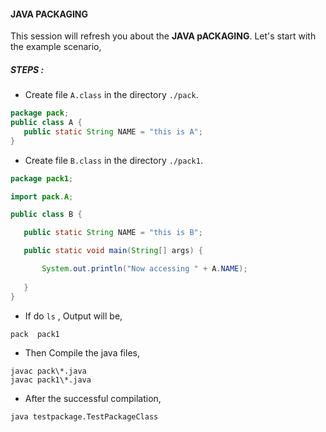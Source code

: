#### JAVA PACKAGING
This session will refresh you about the **JAVA pACKAGING**. Let's start with the example scenario,

##### STEPS :

 - Create file `A.class` in the directory `./pack`.
 ```java
package pack;
public class A {
    public static String NAME = "this is A";
}
 ```
 - Create file `B.class` in the directory `./pack1`.
 ```java
 package pack1;

import pack.A;

public class B {

	public static String NAME = "this is B";

    public static void main(String[] args) {

        System.out.println("Now accessing " + A.NAME);
        
    }
}
```
 - If do `ls` , Output will be,
 ```
 pack  pack1
 ```
 - Then Compile the java files,
 ```
 javac pack\*.java
 javac pack1\*.java
 ```
 - After the successful compilation, 
 ```
 java testpackage.TestPackageClass
 ```
